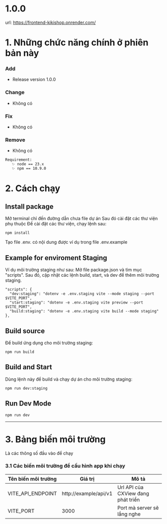 # 1.0.0

url: https://frontend-kikishop.onrender.com/

# 1. Những chức năng chính ở phiên bản này

### Add

- Release version 1.0.0

### Change

- Không có

### Fix

- Không có

### Remove

- Không có

```
Requirement:
   ✨ node == 23.x
   ✨ npm == 10.9.0
```

# 2. Cách chạy

## Install package

Mở terminal chỉ đến đường dẫn chưa file dự án
Sau đó cài đặt các thư viện phụ thuộc
Để cài đặt các thư viện, chạy lệnh sau:

```
npm install
```

Tạo file .env. có nội dung được ví dụ trong file .env.example

## Example for enviroment Staging

Ví dụ môi trường staging như sau:
Mở file package.json và tìm mục "scripts".
Sau đó, cập nhật các lệnh build, start, và dev để thêm môi trường staging.

```
"scripts": {
  "dev:staging": "dotenv -e .env.staging vite --mode staging --port $VITE_PORT",
  "start:staging": "dotenv -e .env.staging vite preview --port $VITE_PORT",
  "build:staging": "dotenv -e .env.staging vite build --mode staging"
},
```

## Build source

Để build ứng dụng cho môi trường staging:

```
npm run build
```

## Build and Start

Dùng lệnh này để build và chạy dự án cho môi trường staging:

```
npm run dev:staging
```

## Run Dev Mode

```
npm run dev
```

---

# 3. Bảng biến môi trường

Là các thông số đầu vào để chạy

### 3.1 Các biến môi trường để cấu hình app khi chạy

| Tên biến môi trường      | Giá trị               | Mô tả                               |
| ------------------------ | --------------------- | ----------------------------------- |
| VITE_API_ENDPOINT        | http://example/api/v1 | Url API của CXView đang phát triển  |
| VITE_PORT                | 3000                  | Port mà server sẽ lắng nghe         |
